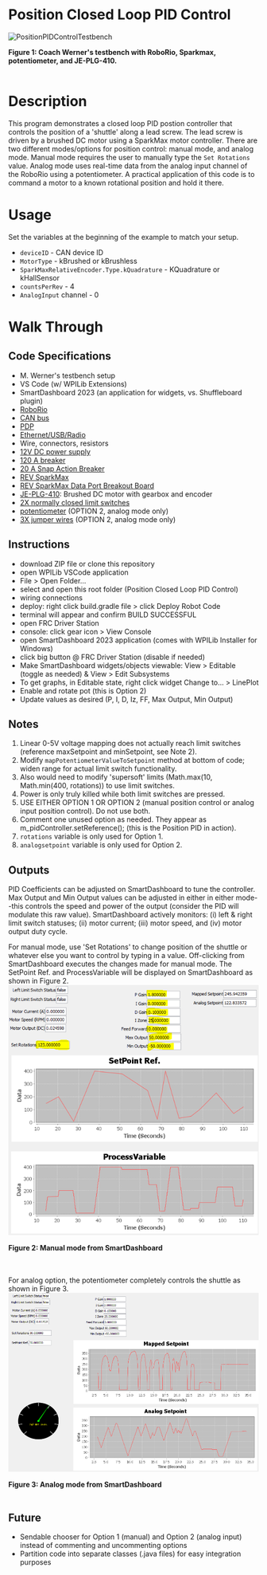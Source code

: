 # Position Closed Loop PID Control
![PositionPIDControlTestbench](images/PositionPIDControlTestbench.jpg)  
<figcaption align = "left"><b>Figure 1: Coach Werner's testbench with RoboRio, Sparkmax, potentiometer, and JE-PLG-410.</b></figcaption><br>

# Description
This program demonstrates a closed loop PID postion controller that controls the position of a 'shuttle' along a lead screw. The lead screw is driven by a brushed DC motor using a SparkMax motor controller. There are two different modes/options for position control: manual mode, and analog mode. Manual mode requires the user to manually type the `Set Rotations` value. Analog mode uses real-time data from the analog input channel of the RoboRio using a potentiometer. A practical application of this code is to command a motor to a known rotational position and hold it there.

# Usage
Set the variables at the beginning of the example to match your setup.
- `deviceID` - CAN device ID
- `MotorType` - kBrushed or kBrushless
- `SparkMaxRelativeEncoder.Type.kQuadrature` - KQuadrature or kHallSensor
- `countsPerRev` - 4
- `AnalogInput` channel - 0

# Walk Through
## Code Specifications
- M. Werner's testbench setup
- VS Code (w/ WPILib Extensions)
- SmartDashboard 2023 (an application for widgets, vs. Shuffleboard plugin)
- [RoboRio](https://www.andymark.com/products/ni-roborio-2?via=Z2lkOi8vYW5keW1hcmsvV29ya2FyZWE6Ok5hdmlnYXRpb246OlNlYXJjaFJlc3VsdHMvJTdCJTIycSUyMiUzQSUyMnJvYm9yaW8lMjIlN0Q)
- [CAN bus](https://www.andymark.com/products/can-bus-cable-25ft?via=Z2lkOi8vYW5keW1hcmsvV29ya2FyZWE6OkNhdGFsb2c6OkNhdGVnb3J5LzViYjUxZGQ3YmM2ZjZkNmRjMGU2YTFlYg)
- [PDP](https://www.andymark.com/products/power-distribution-panel?via=Z2lkOi8vYW5keW1hcmsvV29ya2FyZWE6Ok5hdmlnYXRpb246OlNlYXJjaFJlc3VsdHMvJTdCJTIyYnV0dG9uJTIyJTNBJTIyc2VhcmNoJTIyJTJDJTIycSUyMiUzQSUyMnBkcCUyMiUyQyUyMnV0ZjglMjIlM0ElMjIlRTIlOUMlOTMlMjIlN0Q)
- [Ethernet/USB/Radio](https://www.andymark.com/products/ethernet-cable?via=Z2lkOi8vYW5keW1hcmsvV29ya2FyZWE6Ok5hdmlnYXRpb246OlNlYXJjaFJlc3VsdHMvJTdCJTIycSUyMiUzQSUyMmV0aGVybmV0JTIyJTdE)
- Wire, connectors, resistors
- [12V DC power supply](https://www.andymark.com/products/mk-es17-12-12v-sla-battery-set-of-2?via=Z2lkOi8vYW5keW1hcmsvV29ya2FyZWE6OkNhdGFsb2c6OkNhdGVnb3J5LzViYjYxODJhYmM2ZjZkNmRlMWU2OWY1Mg)
- [120 A breaker](https://www.andymark.com/products/120-amp-breaker?via=Z2lkOi8vYW5keW1hcmsvV29ya2FyZWE6Ok5hdmlnYXRpb246OlNlYXJjaFJlc3VsdHMvJTdCJTIycSUyMiUzQSUyMmJyZWFrZXIlMjIlN0Q)
- [20 A Snap Action Breaker](https://www.andymark.com/products/20-amp-snap-action-breaker?via=Z2lkOi8vYW5keW1hcmsvV29ya2FyZWE6OkNhdGFsb2c6OkNhdGVnb3J5LzViZGZhMzFlZmU5M2M2NDg5NmEyYzc1Zg)
- [REV SparkMax](https://www.andymark.com/products/spark-max-brushless-and-brushed-dc-motor-controller?via=Z2lkOi8vYW5keW1hcmsvV29ya2FyZWE6Ok5hdmlnYXRpb246OlNlYXJjaFJlc3VsdHMvJTdCJTIycSUyMiUzQSUyMnNwYXJrbWF4JTIyJTdE)
- [REV SparkMax Data Port Breakout Board](https://www.revrobotics.com/rev-11-1278/)
- [JE-PLG-410](https://www.andymark.com/products/johnson-electric-plg-gearmotor-and-output-shaft): Brushed DC motor with gearbox and encoder
- [2X normally closed limit switches](https://www.andymark.com/products/push-switch?via=Z2lkOi8vYW5keW1hcmsvV29ya2FyZWE6OkNhdGFsb2c6OkNhdGVnb3J5LzViZGZhNTlhZmU5M2M2NGM4MGZkZjFhMw)
- [potentiometer](https://www.andymark.com/products/precision-potentiometer-10turn-5kohms?via=Z2lkOi8vYW5keW1hcmsvV29ya2FyZWE6Ok5hdmlnYXRpb246OlNlYXJjaFJlc3VsdHMvJTdCJTIycSUyMiUzQSUyMnBvdGVudGlvbWV0ZXIlMjIlN0Q) (OPTION 2, analog mode only)
- [3X jumper wires](https://www.andymark.com/products/male-to-female-jumper-cables-10-pack?via=Z2lkOi8vYW5keW1hcmsvV29ya2FyZWE6OkNhdGFsb2c6OkNhdGVnb3J5LzViYjYxODZhYmM2ZjZkNmRlMWU2OWY5Yg) (OPTION 2, analog mode only)

## **Instructions**
- download ZIP file or clone this repository
- open WPILib VSCode application
- File > Open Folder...
- select and open this root folder (Position Closed Loop PID Control)
- wiring connections
- deploy: right click build.gradle file > click Deploy Robot Code
- terminal will appear and confirm BUILD SUCCESSFUL
- open FRC Driver Station
- console: click gear icon > View Console
- open SmartDashboard 2023 application (comes with WPILib Installer for Windows)
- click big button @ FRC Driver Station (disable if needed)
- Make SmartDashboard widgets/objects viewable: View > Editable (toggle as needed) & View > Edit Subsystems
- To get graphs, in Editable state, right click widget Change to... > LinePlot
- Enable and rotate pot (this is Option 2)
- Update values as desired (P, I, D, Iz, FF, Max Output, Min Output)

## **Notes**
1. Linear 0-5V voltage mapping does not actually reach limit switches (reference maxSetpoint and minSetpoint, see Note 2).
2. Modify `mapPotentiometerValueToSetpoint` method at bottom of code; widen range for actual limit switch functionality.
3. Also would need to modify 'supersoft' limits (Math.max(10, Math.min(400, rotations)) to use limit switches.
4. Power is only truly killed while both limit switches are pressed.
5. USE EITHER OPTION 1 OR OPTION 2 (manual position control or analog input position control). Do not use both.
6. Comment one unused option as needed. They appear as m_pidController.setReference(); (this is the Position PID in action).
7. `rotations` variable is only used for Option 1.
8. `analogsetpoint` variable is only used for Option 2.

## Outputs 
PID Coefficients can be adjusted on SmartDashboard to tune the controller. Max Output and Min Output values can be adjusted in either in either mode--this controls the speed and power of the output (consider the PID will modulate this raw value). SmartDashboard actively monitors: (i) left & right limit switch statuses; (ii) motor current; (iii) motor speed, and (iv) motor output duty cycle.

For manual mode, use 'Set Rotations' to change position of the shuttle or whatever else you want to control by typing in a value. Off-clicking from SmartDashboard executes the changes made for manual mode. The SetPoint Ref. and ProcessVariable will be displayed on SmartDashboard as shown in Figure 2.  
![ManualMode](images/ManualMode.PNG)
<figcaption align = "left"><b>Figure 2: Manual mode from SmartDashboard</b></figcaption><br><br>

For analog option, the potentiometer completely controls the shuttle as shown in Figure 3.   
![AnalogMode](images/AnalogMode.PNG)
<figcaption align = "left"><b>Figure 3: Analog mode from SmartDashboard</b></figcaption><br>

## Future
- Sendable chooser for Option 1 (manual) and Option 2 (analog input) instead of commenting and uncommenting options
- Partition code into separate classes (.java files) for easy integration purposes
